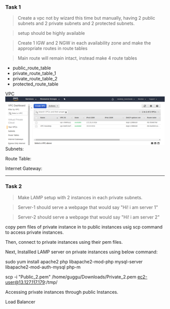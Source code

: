 ### Task 1

> Create a vpc not by wizard this time but manually, having 2 public subnets and 2 private subnets and 2 protected subnets.

> setup should be highly available

> Create 1 IGW and 2 NGW in each availability zone and make the appropriate routes in route tables

> Main route will remain intact, instead make 4 route tables

-   public\_route\_table
-   private\_route\_table\_1
-   private\_route\_table\_2
-   protected\_route\_table

VPC
![](https://github.com/navdeepmanchanda/Assignments/blob/master/260618/media/VPC.png)
Subnets:

Route Table:

Internet Gateway:

------------------------------------------------------------------------------------------------------------------------

### Task 2

> Make LAMP setup with 2 instances in each private subnets.

> Server-1 should serve a webpage that would say "Hi! i am server 1"

> Server-2 should serve a webpage that would say "Hi! i am server 2"

copy pem files of private instance in to public instances usig scp command to access private instances.

Then, connect to private instances using their pem files.

Next, Installled LAMP server on private instances using below command:

sudo yum install apache2 php libapache2-mod-php mysql-server libapache2-mod-auth-mysql php-m

scp -i "Public\_2.pem" /home/guggu/Downloads/Private\_2.pem ec2-user@13.127.117.179:/tmp/

Accessing private instances through public Instances.

Load Balancer
